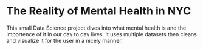 # The Reality of Mental Health in NYC

This small Data Science project dives into what mental health is and the importence of it in our day to day lives. It uses multiple datasets then cleans and visualize it for the user in a nicely manner.
